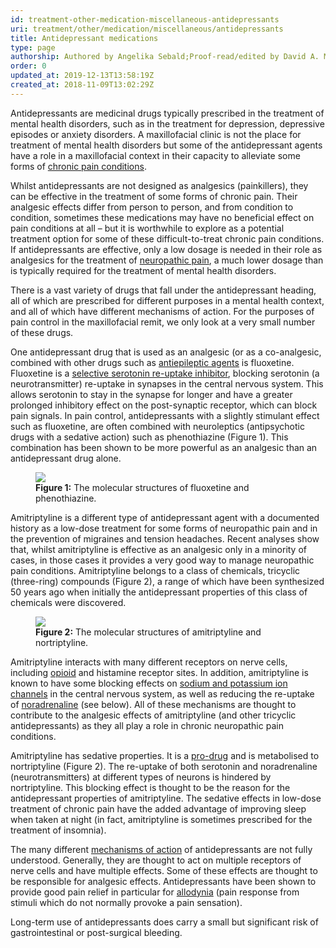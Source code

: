 ```yaml
---
id: treatment-other-medication-miscellaneous-antidepressants
uri: treatment/other/medication/miscellaneous/antidepressants
title: Antidepressant medications
type: page
authorship: Authored by Angelika Sebald;Proof-read/edited by David A. Mitchell
order: 0
updated_at: 2019-12-13T13:58:19Z
created_at: 2018-11-09T13:02:29Z
---
```


<p>Antidepressants are medicinal drugs typically prescribed in the
    treatment of mental health disorders, such as in the treatment
    for depression, depressive episodes or anxiety disorders.
    A maxillofacial clinic is not the place for treatment of
    mental health disorders but some of the antidepressant agents
    have a role in a maxillofacial context in their capacity
    to alleviate some forms of <a href="/diagnosis/a-z/facial-pain-syndrome">chronic pain conditions</a>.</p>
<p>Whilst antidepressants are not designed as analgesics (painkillers),
    they can be effective in the treatment of some forms of chronic
    pain. Their analgesic effects differ from person to person,
    and from condition to condition, sometimes these medications
    may have no beneficial effect on pain conditions at all –
    but it is worthwhile to explore as a potential treatment
    option for some of these difficult-to-treat chronic pain
    conditions. If antidepressants are effective, only a low
    dosage is needed in their role as analgesics for the treatment
    of <a href="/treatment/surgery/neuropathies/more-info">neuropathic pain</a>,
    a much lower dosage than is typically required for the treatment
    of mental health disorders.</p>
<p>There is a vast variety of drugs that fall under the antidepressant
    heading, all of which are prescribed for different purposes
    in a mental health context, and all of which have different
    mechanisms of action. For the purposes of pain control in
    the maxillofacial remit, we only look at a very small number
    of these drugs.</p>
<p>One antidepressant drug that is used as an analgesic (or as a
    co-analgesic, combined with other drugs such as <a href="/treatment/other/medication/miscellaneous/antiepileptics">antiepileptic agents</a>    is fluoxetine. Fluoxetine is a <a href="/treatment/other/medication/pain/detailed">selective serotonin re-uptake inhibitor</a>,
    blocking serotonin (a neurotransmitter) re-uptake in synapses
    in the central nervous system. This allows serotonin to stay
    in the synapse for longer and have a greater prolonged inhibitory
    effect on the post-synaptic receptor, which can block pain
    signals. In pain control, antidepressants with a slightly
    stimulant effect such as fluoxetine, are often combined with
    neuroleptics (antipsychotic drugs with a sedative action)
    such as phenothiazine (Figure 1). This combination has been
    shown to be more powerful as an analgesic than an antidepressant
    drug alone.</p>
<figure><img src="/treatment-other-medication-miscellaneous-antidepressants-figure1.png">
    <figcaption><strong>Figure 1:</strong> The molecular structures of fluoxetine
        and phenothiazine.</figcaption>
</figure>
<p>Amitriptyline is a different type of antidepressant agent with
    a documented history as a low-dose treatment for some forms
    of neuropathic pain and in the prevention of migraines and
    tension headaches. Recent analyses show that, whilst amitriptyline
    is effective as an analgesic only in a minority of cases,
    in those cases it provides a very good way to manage neuropathic
    pain conditions. Amitriptyline belongs to a class of chemicals,
    tricyclic (three-ring) compounds (Figure 2), a range of which
    have been synthesized 50 years ago when initially the antidepressant
    properties of this class of chemicals were discovered.</p>
<figure><img src="/treatment-other-medication-miscellaneous-antidepressants-figure2.png">
    <figcaption><strong>Figure 2:</strong> The molecular structures of amitriptyline
        and nortriptyline.</figcaption>
</figure>
<p>Amitriptyline interacts with many different receptors on nerve
    cells, including <a href="/treatment/other/medication/pain/detailed">opioid</a>    and histamine receptor sites. In addition, amitriptyline
    is known to have some blocking effects on <a href="/treatment/other/medication/pain/more-info">sodium and potassium ion channels</a>    in the central nervous system, as well as reducing the re-uptake
    of <a href="/treatment/other/medication/pain/detailed">noradrenaline</a>    (see below). All of these mechanisms are thought to contribute
    to the analgesic effects of amitriptyline (and other tricyclic
    antidepressants) as they all play a role in chronic neuropathic
    pain conditions.</p>
<p>Amitriptyline has sedative properties. It is a <a href="/treatment/other/medication/delivery/more-info">pro-drug</a>    and is metabolised to nortriptyline (Figure 2). The re-uptake
    of both serotonin and noradrenaline (neurotransmitters) at
    different types of neurons is hindered by nortriptyline.
    This blocking effect is thought to be the reason for the
    antidepressant properties of amitriptyline. The sedative
    effects in low-dose treatment of chronic pain have the added
    advantage of improving sleep when taken at night (in fact,
    amitriptyline is sometimes prescribed for the treatment of
    insomnia).</p>
<p>The many different <a href="/treatment/other/medication/pain/detailed">mechanisms of action</a>    of antidepressants are not fully understood. Generally, they
    are thought to act on multiple receptors of nerve cells and
    have multiple effects. Some of these effects are thought
    to be responsible for analgesic effects. Antidepressants
    have been shown to provide good pain relief in particular
    for <a href="/treatment/other/medication/pain/more-info">allodynia</a>    (pain response from stimuli which do not normally provoke
    a pain sensation).</p>
<p>Long-term use of antidepressants does carry a small but significant
    risk of gastrointestinal or post-surgical bleeding.</p>
